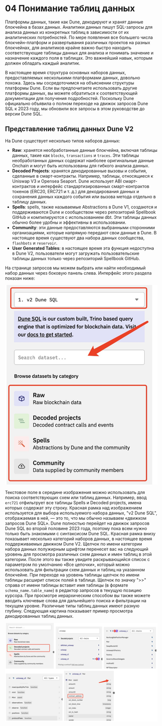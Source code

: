 # 04 Понимание таблиц данных

Платформы данных, такие как Dune, декодируют и хранят данные блокчейна в базах данных. Аналитики данных пишут SQL-запросы для анализа данных из конкретных таблиц в зависимости от их аналитических потребностей. По мере появления все большего числа блокчейн-платформ и развертывания различных проектов на разных блокчейнах, для аналитиков крайне важно быстро находить соответствующие таблицы данных для анализа и понимать значение и назначение каждого поля в таблицах. Это важнейший навык, которым должен обладать каждый аналитик.

В настоящее время структура основных наборов данных, предоставляемых несколькими платформами данных, довольно похожа. Здесь мы сосредоточимся на объяснении структуры платформы Dune. Если вы предпочитаете использовать другие платформы данных, вы можете обратиться к соответствующей документации для получения подробностей. Поскольку Dune официально объявила о полном переходе на движок запросов Dune SQL к 2023 году, мы обновили все запросы в этом руководстве до версии Dune SQL.

## Представление таблиц данных Dune V2

На Dune существует несколько типов наборов данных:

- **Raw**: хранятся необработанные данные блокчейна, включая таблицы данных, такие как `blocks`, `transactions` и `traces`. Эти таблицы необработанных данных содержат наиболее оригинальные данные Onchain и могут быть использованы для гибкого анализа данных.
- **Decoded Projects**: хранятся декодированные вызовы и события, сделанные в смарт-контракты. Например, таблицы, относящиеся к Uniswap V3 и Opensea Seaport. Dune использует ABI смарт-контрактов и интерфейс стандартизированных смарт-контрактов токенов (ERC20, ERC721 и т. д.) для декодирования данных и сохранения данных каждого события или вызова метода отдельно в таблицу данных.
- **Spells**: spells, также называемые Abstractions в Dune V1, создаются и поддерживаются Dune и сообществом через репозиторий Spellbook GitHub и компилируются с использованием dbt. Эти таблицы данных обычно более удобны и эффективны в использовании.
- **Community**: эти данные предоставляются выбранными сторонними организациями, которые напрямую передают свои данные в Dune. В настоящее время существуют два набора данных сообщества, `flashbots` и `reservoir`.
- **User Generated Tables**: в настоящее время эта функция недоступна в Dune V2, пользователи могут загружать пользовательские таблицы данных только через репозиторий Spellbook GitHub.

На странице запросов мы можем выбрать или найти необходимый набор данных через боковую панель слева. Интерфейс этого раздела показан ниже:

![](img/ch04_5-1.jpg)

Текстовое поле в середине изображения можно использовать для поиска соответствующих схем или таблиц данных. Например, ввод `erc721` отфильтрует все таблицы Spells и Decoded projects, имена которых содержат эту строку. Красная рамка над изображением используется для выбора используемого набора данных, "v2 Dune SQL", отображаемая в ней, — это то, что мы обычно называем «движком запросов Dune SQL». Dune полностью перейдет на движок запросов Dune SQL во второй половине 2023 года, поэтому пока всем нужно только быть знакомыми с синтаксисом Dune SQL.
Красная рамка внизу показывает несколько категорий наборов данных, в настоящее время поддерживаемых движком Dune V2. Щелчок по имени категории набора данных полужирным шрифтом перенесет вас на следующий уровень для просмотра различных схем данных и имен таблиц в этой категории. После этого вы также увидите раскрывающийся список с параметром по умолчанию «Все цепочки», который можно использовать для фильтрации схем данных и таблиц на указанном блокчейне. При переходе на уровень таблицы щелчок по имени таблицы расширит список полей в таблице. Щелчок по значку ">>" справа от имени таблицы вставит имя таблицы (в формате `schema_name.table_name`) в редактор запросов в текущую позицию курсора. При просмотре иерархическим способом вы также можете вводить ключевые слова для дальнейшего поиска и фильтрации на текущем уровне. Различные типы таблиц данных имеют разную глубину. Следующая картина показывает пример просмотра декодированных таблиц данных.

![](img/ch04_5-2.jpg)
